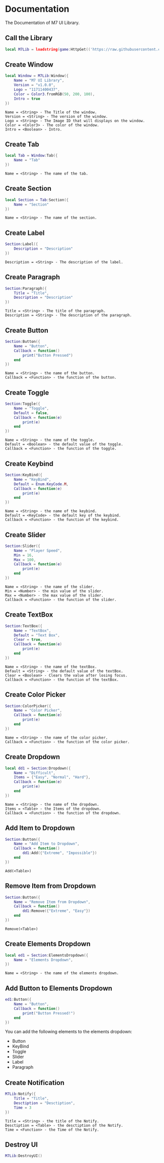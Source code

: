# Documentation
The Documentation of M7 UI Library.

## Call the Library
```lua
local M7Lib = loadstring(game:HttpGet(('https://raw.githubusercontent.com/M7ilan/M7-UI-Library/main/Source.lua')))()
```

## Create Window
```lua
local Window = M7Lib:Window({
    Name = "M7 UI Library",
    Version = "v1.0.0",
    Logo = "11711400437",
    Color = Color3.fromRGB(50, 200, 100),
    Intro = true
})
```

```
Name = <String> - The Title of the window.
Version = <String> - The version of the window.
Logo = <String> - The Image ID that will displays on the window.
Color = <Color3> - The color of the window.
Intro = <Boolean> - Intro.
```

## Create Tab
```lua
local Tab = Window:Tab({
    Name = "Tab"
})
```

```
Name = <String> - The name of the tab.
```

## Create Section
```lua
local Section = Tab:Section({
    Name = "Section"
})
```
```
Name = <String> - The name of the section.
```

## Create Label
```lua
Section:Label({
    Description = "Description"
})
```

```
Description = <String> - The description of the label.
```

## Create Paragraph
```lua
Section:Paragraph({
    Title = "Title",
    Description = "Description"
})
```

```
Title = <String> - The title of the paragraph.
Description = <String> - The description of the paragraph.
```

## Create Button
```lua
Section:Button({
    Name = "Button",
    Callback = function()
        print("Button Pressed")
    end
})
```

```
Name = <String> - the name of the button.
Callback = <Function> - the function of the button.
```

## Create Toggle
```lua
Section:Toggle({
    Name = "Toggle",
    Default = false,
    Callback = function(e)
        print(e)
    end
})
```

```
Name = <String> - the name of the toggle.
Default = <Boolean> - the default value of the toggle.
Callback = <Function> - the function of the toggle.
```

## Create Keybind
```lua
Section:KeyBind({
    Name = "KeyBind",
    Default = Enum.KeyCode.M,
    Callback = function(e)
        print(e)
    end
})
```

```
Name = <String> - the name of the keybind.
Default = <KeyCode> - the default key of the keybind.
Callback = <Function> - the function of the keybind.
```

## Create Slider
```lua
Section:Slider({
    Name = "Player Speed",
    Min = 16,
    Max = 100,
    Callback = function(e)
        print(e)
    end
})
```

```
Name = <String> - the name of the slider.
Min = <Number> - the min value of the slider.
Max = <Number> - the max value of the slider.
Callback = <Function> - the function of the slider.
```

## Create TextBox
```lua
Section:TextBox({
    Name = "TextBox",
    Default = "Text Box",
    Clear = true,
    Callback = function(e)
        print(e)
    end
})
```

```
Name = <String> - the name of the textBox.
Default = <String> - the default value of the textBox.
Clear = <Boolean> - Clears the value after losing focus.
Callback = <Function> - the function of the textBox.
```

## Create Color Picker
```lua
Section:ColorPicker({
    Name = "Color Picker",
    Callback = function(e)
        print(e)
    end
})
```

```
Name = <String> - the name of the color picker.
Callback = <Function> - the function of the color picker.
```

## Create Dropdown
```lua
local dd1 = Section:Dropdown({
    Name = "Difficult",
    Items = {"Easy", "Normal", "Hard"},
    Callback = function(e)
        print(e)
    end
})
```

```
Name = <String> - the name of the dropdown.
Items = <Table> - the Items of the dropdown.
Callback = <Function> - the function of the dropdown.
```

## Add Item to Dropdown
```lua
Section:Button({
    Name = "Add Item to Dropdown",
    Callback = function()
        dd1:Add({"Extreme", "Impossible"})
    end
})
```

```
Add(<Table>)
```

## Remove Item from Dropdown
```lua
Section:Button({
    Name = "Remove Item from Dropdown",
    Callback = function()
        dd1:Remove({"Extreme", "Easy"})
    end
})
```

```
Remove(<Table>)
```

## Create Elements Dropdown
```lua
local ed1 = Section:ElementsDropdown({
    Name = "Elements Dropdown",
})
```

```
Name = <String> - the name of the elements dropdown.
```

## Add Button to Elements Dropdown
```lua
ed1:Button({
    Name = "Button",
    Callback = function()
        print("Button Pressed!")
    end
})
```
You can add the following elements to the elements dropdown:
- Button
- KeyBind
- Toggle
- Slider
- Label
- Paragraph

## Create Notification
```lua
M7Lib:Notify({
    Title = "Title",
    Desctiption = "Desctiption",
    Time = 3
})
```

```
Title = <String> - the title of the Notify.
Desctiption = <Table> - the desctiption of the Notify.
Time = <Function> - the Time of the Notify.
```

## Destroy UI
```lua
M7Lib:DestroyUI()
```
